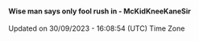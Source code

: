 #### Wise man says only fool rush in - McKidKneeKaneSir
Updated on 30/09/2023 - 16:08:54 (UTC) Time Zone
